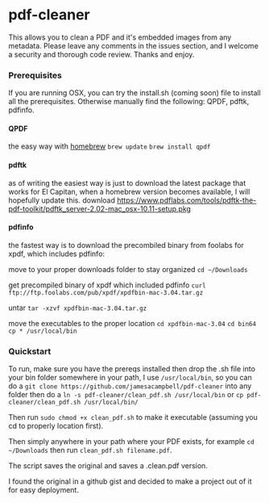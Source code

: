 # pdf-cleaner
This allows you to clean a PDF and it's embedded images from any metadata. 
Please leave any comments in the issues section, and I welcome a security and thorough code review. Thanks and enjoy.

### Prerequisites

If you are running OSX, you can try the install.sh (coming soon) file to install all the prerequisites. Otherwise manually find the following: QPDF, pdftk, pdfinfo.

#### QPDF
the easy way with [homebrew](http://brew.is)
`brew update`
`brew install qpdf`

#### pdftk
as of writing the easiest way is just to download the latest package that works for El Capitan, when a homebrew version becomes available, I will hopefully update this.
download https://www.pdflabs.com/tools/pdftk-the-pdf-toolkit/pdftk_server-2.02-mac_osx-10.11-setup.pkg 

#### pdfinfo
the fastest way is to download the precombiled binary from foolabs for xpdf, which includes pdfinfo:

move to your proper downloads folder to stay organized
`cd ~/Downloads`

get precompiled binary of xpdf which included pdfinfo
`curl ftp://ftp.foolabs.com/pub/xpdf/xpdfbin-mac-3.04.tar.gz`

untar
`tar -xzvf xpdfbin-mac-3.04.tar.gz`

move the executables to the proper location
`cd xpdfbin-mac-3.04`
`cd bin64`
`cp * /usr/local/bin`

### Quickstart
To run, make sure you have the prereqs installed then drop the .sh file into your bin folder somewhere in your path, I use `/usr/local/bin`, so you can do a `git clone https://github.com/jamesacampbell/pdf-cleaner` into any folder then do a `ln -s pdf-cleaner/clean_pdf.sh /usr/local/bin` or `cp pdf-cleaner/clean_pdf.sh /usr/local/bin/`

Then run `sudo chmod +x clean_pdf.sh` to make it executable (assuming you cd to properly location first).

Then simply anywhere in your path where your PDF exists, for example `cd ~/Downloads` then run `clean_pdf.sh filename.pdf`.

The script saves the original and saves a .clean.pdf version.

I found the original in a github gist and decided to make a project out of it for easy deployment.

